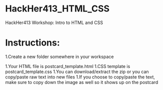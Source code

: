 # HackHer413_HTML_CSS
HackHer413 Workshop: Intro to HTML and CSS


# Instructions:

1.Create a new folder somewhere in your workspace

1.Your HTML file is postcard_template.html
1.CSS template is postcard_template.css
1.You can download/extract the zip or you can copy/paste raw text into new files
1.If you choose to copy/paste the text, make sure to copy down the image as well so it shows up on the postcard


